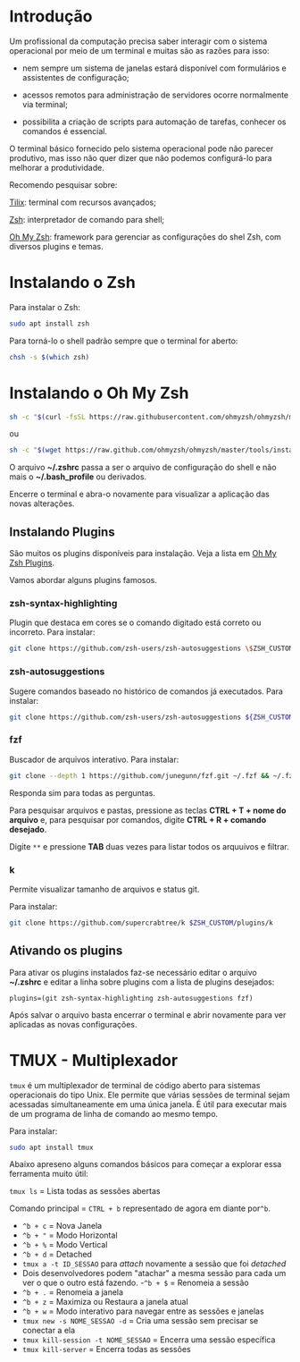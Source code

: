 # Introdução

Um profissional da computação precisa saber interagir com o sistema operacional por meio de um terminal e muitas são as razões para isso:

- nem sempre um sistema de janelas estará disponível com formulários e assistentes de configuração;

- acessos remotos para administração de servidores ocorre normalmente via terminal;

- possibilita a criação de scripts para automação de tarefas, conhecer  os comandos é essencial.

O terminal básico fornecido pelo sistema operacional pode não parecer produtivo, mas isso não quer dizer que não podemos configurá-lo para melhorar a produtividade.

Recomendo pesquisar sobre:

[Tilix](https://gnunn1.github.io/tilix-web/): terminal com recursos avançados;

[Zsh](https://zsh.sourceforge.io/): interpretador de comando para shell;

[Oh My Zsh](https://ohmyz.sh/): framework para gerenciar as configurações do shel Zsh, com diversos plugins e temas.

# Instalando o Zsh

Para instalar o Zsh:

```bash
sudo apt install zsh
```

Para torná-lo o shell padrão sempre que o terminal for aberto:

```bash
chsh -s $(which zsh)
```

# Instalando o Oh My Zsh

```bash
sh -c "$(curl -fsSL https://raw.githubusercontent.com/ohmyzsh/ohmyzsh/master/tools/install.sh)"
```

ou

```bash
sh -c "$(wget https://raw.github.com/ohmyzsh/ohmyzsh/master/tools/install.sh -O -)"
```

O arquivo **~/.zshrc** passa a ser o arquivo de configuração do shell e não mais o **~/.bash_profile** ou derivados.

Encerre o terminal e abra-o novamente para visualizar a aplicação das novas alterações.

## Instalando Plugins

São muitos os plugins disponíveis para instalação. Veja a lista em [Oh My Zsh Plugins](https://github.com/ohmyzsh/ohmyzsh/wiki/Plugins).

Vamos abordar alguns plugins famosos.

### zsh-syntax-highlighting

Plugin que destaca em cores se o comando digitado está correto ou incorreto. Para instalar:

```bash
git clone https://github.com/zsh-users/zsh-autosuggestions \$ZSH_CUSTOM/plugins/zsh-autosuggestions
```

### zsh-autosuggestions

Sugere comandos baseado no histórico de comandos já executados. Para instalar:

```bash
git clone https://github.com/zsh-users/zsh-autosuggestions ${ZSH_CUSTOM:-~/.oh-my-zsh/custom}/plugins/zsh-autosuggestions
```

### fzf

Buscador de arquivos interativo. Para instalar:

```bash
git clone --depth 1 https://github.com/junegunn/fzf.git ~/.fzf && ~/.fzf/install
```

Responda sim para todas as perguntas.

Para pesquisar arquivos e pastas, pressione as teclas **CTRL + T + nome do arquivo** e, para pesquisar por comandos, digite **CTRL + R + comando desejado**.

Digite `**` e pressione **TAB** duas vezes para listar todos os arquuivos e filtrar.

### k

Permite visualizar tamanho de arquivos e status git.

Para instalar:

```bash
git clone https://github.com/supercrabtree/k $ZSH_CUSTOM/plugins/k
```

## Ativando os plugins

Para ativar os plugins instalados faz-se necessário editar o arquivo **~/.zshrc** e editar a linha sobre plugins com a lista de plugins desejados:

```vim
plugins=(git zsh-syntax-highlighting zsh-autosuggestions fzf)
```

Após salvar o arquivo basta encerrar o terminal e abrir novamente para ver aplicadas as novas configurações.

# TMUX - Multiplexador

`tmux` é um multiplexador de terminal de código aberto para sistemas operacionais do tipo Unix. Ele permite que várias sessões de terminal sejam acessadas simultaneamente em uma única janela. É útil para executar mais de um programa de linha de comando ao mesmo tempo.

Para instalar:

```bash
sudo apt install tmux
```

Abaixo apreseno alguns comandos básicos para começar a explorar essa ferramenta muito útil:

`tmux ls` = Lista todas as sessões abertas

Comando principal = `CTRL + b` representado de agora em diante por`^b`.

- `^b + c` = Nova Janela
- `^b + "` = Modo Horizontal
- `^b + %` = Modo Vertical
- `^b + d` = Detached
- `tmux a -t ID_SESSAO` para *attach* novamente a sessão que foi *detached*
- Dois desenvolvedores podem "atachar" a mesma sessão para cada um ver o que o outro está fazendo.
-`^b + $` = Renomeia a sessão
- `^b + .` = Renomeia a janela
- `^b + z` = Maximiza ou Restaura a janela atual
- `^b + w` = Modo interativo para navegar entre as sessões e janelas
- `tmux new -s NOME_SESSAO -d` = Cria uma sessão sem precisar se conectar a ela
- `tmux kill-session -t NOME_SESSAO` = Encerra uma sessão específica
- `tmux kill-server` = Encerra todas as sessões
